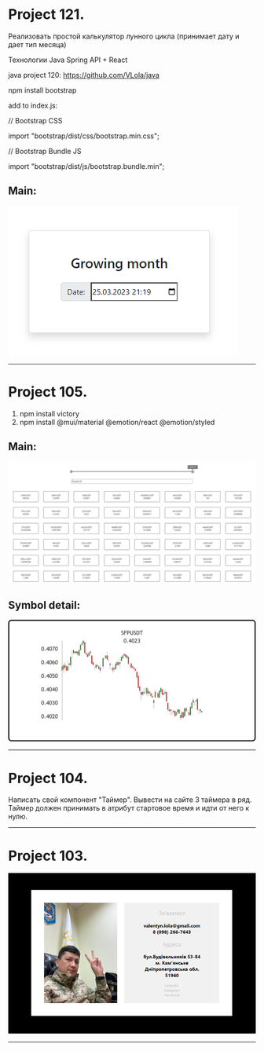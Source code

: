 # Project 121.

Реализовать простой калькулятор лунного цикла (принимает дату и дает тип месяца)

Технологии Java Spring API + React

java project 120:
https://github.com/VLola/java

npm install bootstrap

add to index.js:

// Bootstrap CSS

import "bootstrap/dist/css/bootstrap.min.css";

// Bootstrap Bundle JS

import "bootstrap/dist/js/bootstrap.bundle.min";


## Main:

![Image text](https://raw.githubusercontent.com/VLola/react/master/project_121/public/main.png)

___

# Project 105.

1. npm install victory
2. npm install @mui/material @emotion/react @emotion/styled

## Main:

![Image text](https://raw.githubusercontent.com/VLola/react/master/Project_105/public/main.png)

## Symbol detail:

![Image text](https://raw.githubusercontent.com/VLola/react/master/Project_105/public/symbol.png)

___

# Project 104.

Написать свой компонент "Таймер".
Вывести на сайте 3 таймера в ряд.
Таймер должен принимать в атрибут стартовое время и идти от него к нулю.

___

# Project 103.

![Image text](https://raw.githubusercontent.com/VLola/react/master/Project_103/public/images/main.png)

___